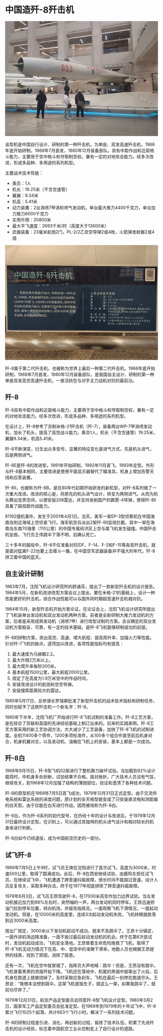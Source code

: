 # 中国造歼-8歼击机

![](./images/Chinese-J-8-Fighter-2.jpg)

该型机是中国自行设计、研制的第一种歼击机，为单座、双发高速歼击机，1966年底开始研制，1969年7月首发，1980年12月装备部队。具有中距作战和近距格斗能力，主要用于空中格斗和夺取制空权，兼有一定的对地攻击能力。经多次改进，形成多品种、多用途的系列机型。

主要战术技术性能：

- 乘员：1人
- 机长：19.25米（不含空速管）
- 翼展：9.34米
- 机高：5.41米
- 动力装置：2台涡喷7甲涡轮喷气发动机，单台最大推力4400千克力，单台加力推力6000千克力
- 实用升限：20800米
- 最大平飞速度：2693千米/时（高度大于13600米）
- 武器装备：23毫米航炮2门，PL-2/2乙空空导弹2或4枚，火箭弹发射器2或4组

![](./images/Chinese-J-8-Fighter-1.jpg)

歼-8属于第二代歼击机，也被称为世界上最后一种第二代歼击机。1966年底开始研制，1969年7月首发，1980年12月装备部队，是我国自主设计、研制的第一种单座双发高空高速歼击机，一直活跃在与对手主力战机对抗的最前沿。

## 歼-8

歼-8具有中距作战和近距格斗能力，主要用于空中格斗和夺取制空权，兼有一定的对地攻击能力。经多次改进，形成多品种、多用途的系列机型。

在设计上，歼-8参考了苏制米格-21歼击机（歼-7），装备两台WP-7甲涡喷发动机，加长了机头，提高了高空战斗能力。乘员1人，机长（不含空速管）19.25米，翼展9.34米，机高5.41米。

歼-8不断演变，衍生出众多型号，显著的特征变化是进气方式，先是机头进气，后是两侧进气。

歼-8E是歼-8的改进型，1991年开始研制，1992年11月首飞，1993年定型。外形与歼-8基本相同，主要改进是使用平面显示器替代了瞄准具，机身上增加告警天线和应答装置。

歼-8II，也被称为歼-8B，是在80年代初期开始研发的新机型，对歼-8系列做了一次重大改进。改进的核心是，将原先的机头进气设计，转变为两侧进气。从而为机头腾出宝贵空间，以便安装208雷达，并支持发射国产的霹雳-4导弹，使得歼-8II具备了超视距作战能力。

81192撞机事件，发生于2001年4月1日。当天，美军一架EP-3型侦察机在中国海南岛附近海域上空侦查飞行。海军航空兵派出2架歼-8II监视拦截，其中一架在海南岛东南70海里（110公里）的中国专属经济区上空与美飞机发生碰撞。中国歼击机坠毁，飞行员王伟跳伞下落不明，后确认死亡。

三十多年的服役中，歼-8不仅准备对抗ⅠDF、F-14、F-2和F-15等各型歼击机，就是面对猛禽F-22也要上去缠斗一番。在中国空军武器装备并不强大的年代，歼-8捍卫着中国的蓝天。

## 自主设计研制

1963年7月，沈阳飞机设计研究所的顾诵芬，提出了一款新型歼击机的设计报告。1964年5月，在新机改进改型方案会议上提出，要在米格-21的基础上，设计一种性能更好的歼击机，综合作战性能可以与国外同时期超音速歼击机相对抗。

1964年10月，新型歼击机开始方案论证。在论证会上，沈阳飞机设计研究所提出了飞机装单台发动机和双台发动机两种方案。前者是全新研制大推力发动机的方案，后者是采用成熟发动机（涡喷7甲）进行改型试制的方案。会议确定的双台发动机方案稳妥、可靠，有一定的技术基础，是歼-8飞机能够研制成功的前提。

歼-8的研制方案，突出高空、高速、增大航程、提高爬升率、加强火力等性能。针对歼-7飞机的缺点，逐项加以改进，各项性能指标均有提高：

1. 最大速度为马赫数2.2。
2. 最大升限2万米以上。
3. 最大爬升率每秒200米。
4. 基本航程1500公里，最大航程2000公里。
5. 规定了在高度为1.9万米空中的作战时间。
6. 安装改进设计的航炮和空空导弹。
7. 安装搜索距离较大的雷达。

1965年5月17日，总参谋长罗瑞卿批准了新型歼击机的战术技术指标和研制任务，同时也赋予了这款歼击机一个新名字：歼-8。

1965年下半年，沈阳飞机厂开始进行歼-8飞机试制的准备工作。歼-8工艺方案，是在综合了苏联和英国的先进经验基础上制订出来的。后来的实践表明，歼-8工艺方案采用的新工艺协调方法，大大减少了工艺装备，加快了歼-8飞机的试制进度。全机11400多个零件，1200多项标准件，从100多个组合件直至前后机身对合，机身机翼对合，以及发动机、油箱在飞机上的安装，基本上都是一次成功。

## 歼-8白

1968年9月15日，歼-8型飞机02架进行了整机静力破坏试验。当加载到92%设计载荷时，中机身多处折断，试验结果不合格。面对挫折，广大技术人员没有气馁，继续攻关，到1968年12月加强了结构的薄弱部位，验证和澄清了各种技术问题。

歼-8的原型机在1969年7月5日首飞成功，1979年12月31日正式定型。由于交流供电系统和雷达系统的进度问题，原计划的全天候型蜕变成了只安装直流电和测距器的白天型。由于仅能在白天进行作战，因而被戏称为歼-8白。

歼-8白，作为歼-8系列的初代型号，在历经十年的设计与改进后，于1979年12月31日最终设计定型。在识别上，可以通过其独特的机头进气设计和相对较长的机身来进行判断。

歼-8白如今已经退役，成为中国航空历史的一部分。

## 试飞歼-8

1969年7月5日上午9时，试飞员王焕在沈阳进行了首次试飞，高度为3000米，时速500公里，取得了圆满成功。此后，歼-8在西安继续试验，由鹿鸣东担任试飞员。在继续试飞中，飞机遭遇了跨音速抖振故障，很长时间不能超过音速。设计人员反复攻关，采取多种办法，终于在1977年彻底排除了跨音速抖振故障。

1978年6月3日，试飞员王昂驾驶歼-8，在17000米高空作加力边界试验。当左发动机接近加力到98%左右时，突然嘣的一声，两台发动机同时停车。王昂迅速把油门拉到停车位置，转向机场，并报告指挥员。一面观察飞机下滑情况，一面起动发动机。但是，在12000米的高度里，连续3次起动发动机失败，飞机转眼就跌落到近3000米高度。

按出厂规定，3000米以下发动机起动不成功，就来不及跳伞了。王昂十分镇定，一面作进机场迫降准备，一面不放过最后起动发动机的机会。终于在第6次尝试时，发动机起动成功，飞机安全落地。王昂冒着生命危险挽救了飞机，取得了歼-8飞机无动力情况下在高、中、低空中的准确下滑率。地勤人员也根据王昂提供的线索，找到了原因，消除了隐患。

还有一次，飞机在空中就冒烟了，指挥员大声地喊：跳伞！但是，王昂没有跳伞。飞机冒着黑黑的浓烟开始下降。飞机还在落地中，机尾的黑烟中就窜出了火焰，后机身在跑道上就被烧掉了。及时采取应急刹车，飞机在最后一刻停在跑道尽头。王昂说：“我根本没想到跳伞。这架飞机是独生子，就这么一架，如果我跳伞了，就前功尽弃了。”

1979年12月31日，航空产品定型委员会同意歼-8型飞机设计定型。1980年3月2日，国家军工产品定型委员会批准定型。在1969年到1979年的十年试飞中，歼-8累计飞行1025个起落，共计663个飞行小时，解决了一系列技术问题。

歼-8的研制过程是引进、消化、再创新的过程，锻炼了技术队伍，积累了先进歼击机的设计经验，标志着中国航空工业从仿制走上了自行设计的道路。